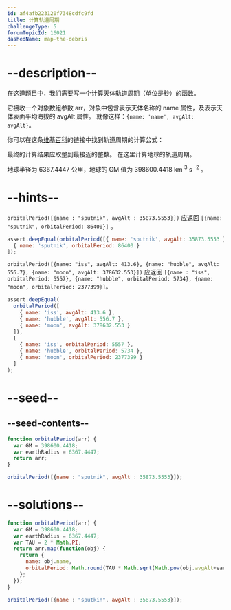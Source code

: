 ```yaml
---
id: af4afb223120f7348cdfc9fd
title: 计算轨道周期
challengeType: 5
forumTopicId: 16021
dashedName: map-the-debris
---
```


# --description--

在这道题目中，我们需要写一个计算天体轨道周期（单位是秒）的函数。

它接收一个对象数组参数 arr，对象中包含表示天体名称的 name 属性，及表示天体表面平均海拔的 avgAlt 属性。 就像这样：`{name: 'name', avgAlt: avgAlt}`。

你可以在这条[维基百科](http://en.wikipedia.org/wiki/Orbital_period)的链接中找到轨道周期的计算公式：

最终的计算结果应取整到最接近的整数。 在这里计算地球的轨道周期。

地球半径为 6367.4447 公里，地球的 GM 值为 398600.4418 km <sup>3</sup> s <sup>-2</sup> 。

# --hints--

`orbitalPeriod([{name : "sputnik", avgAlt : 35873.5553}])` 应返回 `[{name: "sputnik", orbitalPeriod: 86400}]` 。

```js
assert.deepEqual(orbitalPeriod([{ name: 'sputnik', avgAlt: 35873.5553 }]), [
  { name: 'sputnik', orbitalPeriod: 86400 }
]);
```

`orbitalPeriod([{name: "iss", avgAlt: 413.6}, {name: "hubble", avgAlt: 556.7}, {name: "moon", avgAlt: 378632.553}])` 应返回 `[{name : "iss", orbitalPeriod: 5557}, {name: "hubble", orbitalPeriod: 5734}, {name: "moon", orbitalPeriod: 2377399}]`。

```js
assert.deepEqual(
  orbitalPeriod([
    { name: 'iss', avgAlt: 413.6 },
    { name: 'hubble', avgAlt: 556.7 },
    { name: 'moon', avgAlt: 378632.553 }
  ]),
  [
    { name: 'iss', orbitalPeriod: 5557 },
    { name: 'hubble', orbitalPeriod: 5734 },
    { name: 'moon', orbitalPeriod: 2377399 }
  ]
);
```

# --seed--

## --seed-contents--

```js
function orbitalPeriod(arr) {
  var GM = 398600.4418;
  var earthRadius = 6367.4447;
  return arr;
}

orbitalPeriod([{name : "sputnik", avgAlt : 35873.5553}]);
```

# --solutions--

```js
function orbitalPeriod(arr) {
  var GM = 398600.4418;
  var earthRadius = 6367.4447;
  var TAU = 2 * Math.PI;
  return arr.map(function(obj) {
    return {
      name: obj.name,
      orbitalPeriod: Math.round(TAU * Math.sqrt(Math.pow(obj.avgAlt+earthRadius, 3)/GM))
    };
  });
}

orbitalPeriod([{name : "sputkin", avgAlt : 35873.5553}]);
```
